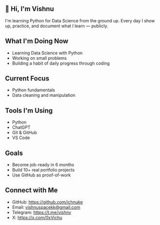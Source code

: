 ## 👋 Hi, I'm Vishnu
I'm learning Python for Data Science from the ground up. Every day I show up, practice, and document what I learn — publicly.

## What I'm Doing Now
- Learning Data Science with Python
- Working on small problems
- Building a habit of daily progress through coding


## Current Focus
- Python fundamentals 
- Data cleaning and manipulation

## Tools I'm Using
- Python
- ChatGPT
- Git & GitHub
- VS Code

## Goals
- Become job-ready in 6 months
- Build 10+ real portfolio projects
- Use GitHub as proof-of-work

## Connect with Me
- GitHub: https://github.com/ichnuke
- Email: vishnuspacekk@gmail.com
- Telegram: https://t.me/vishnv
- X: https://x.com/0xVichu
